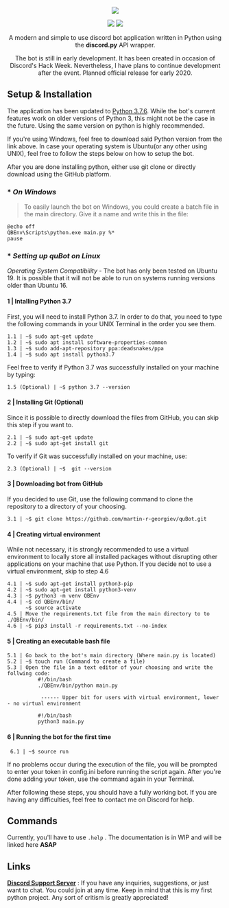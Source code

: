 <p align="center">
  <img src="https://i.imgur.com/dtHZJzu.png">
</p>

<p align="center">
  <img src="https://img.shields.io/badge/version-0.9.1b-blue.svg">
  <img src="https://img.shields.io/badge/dev-DivideByNone%239640-brightgreen.svg">
</p>

<p align="center">A modern and simple to use discord bot application written in Python using the <b>discord.py</b> API wrapper.</p>

<p align="center">
The bot is still in early development. It has been created in occasion of Discord's Hack Week. Nevertheless, I have plans to continue development after the event. Planned official release for early 2020.
</p>

## Setup & Installation

The application has been updated to [Python 3.7.6](https://www.python.org/downloads/release/python-376/). While the bot's current features work on older versions of Python 3, this might not be the case in the future. Using the same version on python is highly recommended.

If you're using Windows, feel free to download said Python version from the link above. In case your operating system is Ubuntu(or any other using UNIX), feel free to follow the steps below on how to setup the bot.

After you are done installing python, either use git clone or directly download using the GitHub platform.

### * *On Windows*

> To easily launch the bot on Windows, you could create a batch file in the main directory. Give it a name and write this in the file:
```
@echo off
QBEnv\Scripts\python.exe main.py %*
pause
```
### * *Setting up quBot on Linux*

*Operating System Compatibility* - The bot has only been tested on Ubuntu 19. It is possible that it will not be able to run on systems running versions older than Ubuntu 16.

#### 1 | Intalling Python 3.7

First, you will need to install Python 3.7. In order to do that, you need to type the following commands in your UNIX Terminal in the order you see them.

    1.1 | ~$ sudo apt-get update
    1.2 | ~$ sudo apt install software-properties-common
    1.3 | ~$ sudo add-apt-repository ppa:deadsnakes/ppa
    1.4 | ~$ sudo apt install python3.7

Feel free to verify if Python 3.7 was successfully installed on your machine by typing:

    1.5 (Optional) | ~$ python 3.7 --version

#### 2 | Installing Git (Optional)

Since it is possible to directly download the files from GitHub, you can skip this step if you want to.

    2.1 | ~$ sudo apt-get update
    2.2 | ~$ sudo apt-get install git

To verify if Git was successfully installed on your machine, use:

    2.3 (Optional) | ~$  git --version

#### 3 | Downloading bot from GitHub

If you decided to use Git, use the following command to clone the repository to a directory of your choosing.

    3.1 | ~$ git clone https://github.com/martin-r-georgiev/quBot.git

#### 4 | Creating virtual environment

While not necessary, it is strongly recommended to use a virtual environment to locally store all installed packages without disrupting other applications on your machine that use Python. If you decide not to use a virtual environment, skip to step 4.6

    4.1 | ~$ sudo apt-get install python3-pip
    4.2 | ~$ sudo apt-get install python3-venv
    4.3 | ~$ python3 -m venv QBEnv
    4.4 | ~$ cd QBEnv/bin/
          ~$ source activate
    4.5 | Move the requirements.txt file from the main directory to to ./QBEnv/bin/
    4.6 | ~$ pip3 install -r requirements.txt --no-index

#### 5 | Creating an executable bash file

    5.1 | Go back to the bot's main directory (Where main.py is located)
    5.2 | ~$ touch run (Command to create a file)
    5.3 | Open the file in a text editor of your choosing and write the follwing code:
              #!/bin/bash
              ./QBEnv/bin/python main.py

	           ------ Upper bit for users with virtual environment, lower - no virtual environment

              #!/bin/bash
              python3 main.py

 #### 6 | Running the bot for the first time

     6.1 | ~$ source run

If no problems occur during the execution of the file, you will be prompted to enter your token in config.ini before running the script again. After you're done adding your token, use the command again in your Terminal.

After following these steps, you should have a fully working bot. If you are having any difficulties, feel free to contact me on Discord for help.

## Commands

Currently, you'll have to use ```.help``` . The documentation is in WIP and will be linked here **ASAP**

## Links

[**Discord Support Server**](https://discord.gg/TGnfsH2) : If you have any inquiries, suggestions, or just want to chat. You could join at any time. Keep in mind that this is my first python project. Any sort of critism is greatly appreciated!
